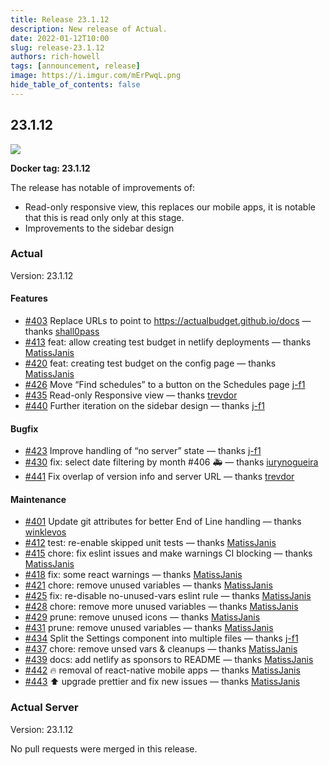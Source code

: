 ```yaml
---
title: Release 23.1.12
description: New release of Actual.
date: 2022-01-12T10:00
slug: release-23.1.12
authors: rich-howell
tags: [announcement, release]
image: https://i.imgur.com/mErPwqL.png
hide_table_of_contents: false
---
```


## 23.1.12

![](./img/23.1.12.png)

**Docker tag: 23.1.12**

The release has notable of improvements of:

- Read-only responsive view, this replaces our mobile apps, it is notable that this is read only only at this stage.
- Improvements to the sidebar design

### Actual

Version: 23.1.12

#### Features

- [#403](https://github.com/actualbudget/actual/pull/403) Replace URLs to point to https://actualbudget.github.io/docs — thanks [shall0pass]
- [#413](https://github.com/actualbudget/actual/pull/413) feat: allow creating test budget in netlify deployments — thanks [MatissJanis]
- [#420](https://github.com/actualbudget/actual/pull/420) feat: creating test budget on the config page — thanks [MatissJanis]
- [#426](https://github.com/actualbudget/actual/pull/426) Move “Find schedules” to a button on the Schedules page [j-f1]
- [#435](https://github.com/actualbudget/actual/pull/435) Read-only Responsive view — thanks [trevdor]
- [#440](https://github.com/actualbudget/actual/pull/440) Further iteration on the sidebar design — thanks [j-f1]

#### Bugfix

- [#423](https://github.com/actualbudget/actual/pull/423) Improve handling of “no server” state — thanks [j-f1]
- [#430](https://github.com/actualbudget/actual/pull/430) fix: select date filtering by month #406 🚑 — thanks [iurynogueira]
- [#441](https://github.com/actualbudget/actual/pull/441) Fix overlap of version info and server URL — thanks [trevdor]

#### Maintenance

- [#401](https://github.com/actualbudget/actual/pull/401) Update git attributes for better End of Line handling — thanks [winklevos]
- [#412](https://github.com/actualbudget/actual/pull/412) test: re-enable skipped unit tests — thanks [MatissJanis]
- [#415](https://github.com/actualbudget/actual/pull/415) chore: fix eslint issues and make warnings CI blocking — thanks [MatissJanis]
- [#418](https://github.com/actualbudget/actual/pull/418) fix: some react warnings — thanks [MatissJanis]
- [#421](https://github.com/actualbudget/actual/pull/421) chore: remove unused variables — thanks [MatissJanis]
- [#425](https://github.com/actualbudget/actual/pull/425) fix: re-disable no-unused-vars eslint rule — thanks [MatissJanis]
- [#428](https://github.com/actualbudget/actual/pull/428) chore: remove more unused variables — thanks [MatissJanis]
- [#429](https://github.com/actualbudget/actual/pull/429) prune: remove unused icons — thanks [MatissJanis]
- [#431](https://github.com/actualbudget/actual/pull/431) prune: remove unused variables — thanks [MatissJanis]
- [#434](https://github.com/actualbudget/actual/pull/434) Split the Settings component into multiple files — thanks [j-f1]
- [#437](https://github.com/actualbudget/actual/pull/437) chore: remove unsed vars & cleanups — thanks [MatissJanis]
- [#439](https://github.com/actualbudget/actual/pull/439) docs: add netlify as sponsors to README — thanks [MatissJanis]
- [#442](https://github.com/actualbudget/actual/pull/442) 🔥 removal of react-native mobile apps — thanks [MatissJanis]
- [#443](https://github.com/actualbudget/actual/pull/443) ⬆️ upgrade prettier and fix new issues — thanks [MatissJanis]

### Actual Server

Version: 23.1.12

No pull requests were merged in this release.

[7brend7]: https://github.com/7brend7
[aaroneiche]: https://github.com/aaroneiche
[aharbis]: https://github.com/aharbis
[ajtrichards]: https://github.com/ajtrichards
[albertogasparin]: https://github.com/albertogasparin
[andremralves]: https://github.com/andremralves
[bdoherty]: https://github.com/bdoherty
[biohzrddd]: https://github.com/biohzrddd
[brtwrst]: https://github.com/brtwrst
[carkom]: https://github.com/carkom
[chylex]: https://github.com/chylex
[ciwchris]: https://github.com/ciwchris
[coliff]: https://github.com/coliff
[eberureon]: https://github.com/eberureon
[ejmurra]: https://github.com/ejmurra
[ezfe]: https://github.com/ezfe
[fry]: https://github.com/fry
[fstybel]: https://github.com/fstybel
[gsumpster]: https://github.com/gsumpster
[heilerich]: https://github.com/heilerich
[henrikmaa]: https://github.com/henrikmaa
[intiplink]: https://github.com/intiplink
[iurynogueira]: https://github.com/iurynogueira
[j-f1]: https://github.com/j-f1
[Jackenmen]: https://github.com/Jackenmen
[jamesmortensen]: https://github.com/jamesmortensen
[JazzaG]: https://github.com/JazzaG
[jlongster]: https://github.com/jlongster
[jlsjonas]: https://github.com/jlsjonas
[jonezy35]: https://github.com/jonezy35
[Kk-ships]: https://github.com/Kk-ships
[Kovah]: https://github.com/Kovah
[ldotlopez]: https://github.com/ldotlopez
[m3nu]: https://github.com/m3nu
[manuelcanepa]: https://github.com/manuelcanepa
[MatissJanis]: https://github.com/MatissJanis
[Miodec]: https://github.com/Miodec
[mnsrv]: https://github.com/mnsrv
[modrzew]: https://github.com/modrzew
[n1thun]: https://github.com/n1thun
[ostat]: https://github.com/ostat
[PartyLich]: https://github.com/PartyLich
[pmamberti]: https://github.com/pmamberti
[pole95]: https://github.com/pole95
[rianmcguire]: https://github.com/rianmcguire
[rich-howell]: https://github.com/rich-howell
[rickdoesdev]: https://github.com/rickdoesdev
[S3B4S]: https://github.com/S3B4S
[shall0pass]: https://github.com/shall0pass
[Shazib]: https://github.com/Shazib
[Silvenga]: https://github.com/Silvenga
[sinistersnare]: https://github.com/sinistersnare
[sudoCerb]: https://github.com/sudoCerb
[suryaatevellore]: https://github.com/suryaatevellore
[TheTrueCaligari]: https://github.com/TheTrueCaligari
[TomAFrench]: https://github.com/TomAFrench
[trevdor]: https://github.com/trevdor
[UnexomWid]: https://github.com/UnexomWid
[venkata-krishnas]: https://github.com/venkata-krishnas
[vincentscode]: https://github.com/vincentscode
[waseem-h]: https://github.com/waseem-h
[winklevos]: https://github.com/winklevos
[wmertens]: https://github.com/wmertens
[youngcw]: https://github.com/youngcw

